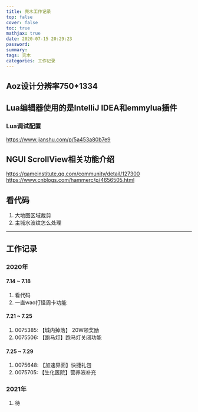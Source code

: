 ```yaml
---
title: 壳木工作记录
top: false
cover: false
toc: true
mathjax: true
date: 2020-07-15 20:29:23
password:
summary:
tags: 壳木
categories: 工作记录
---
```


## Aoz设计分辨率750*1334

## Lua编辑器使用的是IntelliJ IDEA和emmylua插件
### Lua调试配置
https://www.jianshu.com/p/5a453a80b7e9

## NGUI ScrollView相关功能介绍
https://gameinstitute.qq.com/community/detail/127300
https://www.cnblogs.com/hammerc/p/4656505.html

## 看代码
1. 大地图区域裁剪
2. 主城水波纹怎么处理

--------------------------

## 工作记录

### 2020年

#### 7.14 ~ 7.18
1. 看代码
2. 一直wao打怪周卡功能

#### 7.21 ~ 7.25
1. 0075385: 【城内掉落】 20W领奖励
2. 0075506: 【跑马灯】跑马灯关闭功能

#### 7.25 ~ 7.29
1. 0075648: 【加速界面】快捷礼包
2. 0075705: 【生化医院】营养液补充

### 2021年
1. 待
